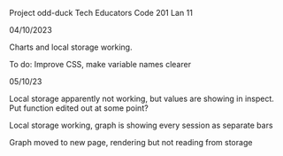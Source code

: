 Project odd-duck
Tech Educators Code 201 Lan 11

04/10/2023

Charts and local storage working.

To do: Improve CSS, make variable names clearer

05/10/23

Local storage apparently not working, but values are showing in inspect. Put function edited out at some point?

Local storage working, graph is showing every session as separate bars

Graph moved to new page, rendering but not reading from storage
